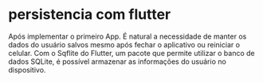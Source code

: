 # persistencia com flutter
 Após implementar o primeiro App. É natural a necessidade de manter os dados do usuário salvos mesmo após fechar o aplicativo ou reiniciar o celular. Com o Sqflite do Flutter, um pacote que permite utilizar o banco de dados SQLite, é possível armazenar as informações do usuário no dispositivo.
